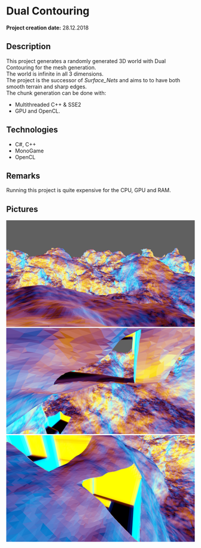 # Dual Contouring

__Project creation date:__ 28.12.2018

## Description
This project generates a randomly generated 3D world with Dual Contouring for the mesh generation.\
The world is infinite in all 3 dimensions.\
The project is the successor of _Surface_Nets_ and aims to to have both smooth terrain and sharp edges.\
The chunk generation can be done with:
* Multithreaded C++ & SSE2
* GPU and OpenCL.

## Technologies
* C#, C++
* MonoGame
* OpenCL

## Remarks
Running this project is quite expensive for the CPU, GPU and RAM.

## Pictures
![Examples1](Dual_Contouring_1.png)
![Examples2](Dual_Contouring_2.png)
![Examples3](Dual_Contouring_3.png)
